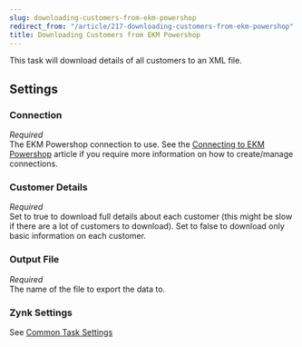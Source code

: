 ```yaml
---
slug: downloading-customers-from-ekm-powershop
redirect_from: "/article/217-downloading-customers-from-ekm-powershop"
title: Downloading Customers from EKM Powershop
---
```

This task will download details of all customers to an XML file.

## Settings
### Connection
_Required_  
The EKM Powershop connection to use.  See the [Connecting to EKM Powershop](connecting-to-ekm-powershop) article if you require more information on how to create/manage connections.

### Customer Details
_Required_  
Set to true to download full details about each customer (this might be slow if there are a lot of customers to download). Set to false to download only basic information on each customer.

### Output File
_Required_  
The name of the file to export the data to.

### Zynk Settings
See [Common Task Settings](common-task-settings)